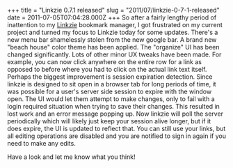+++
title = "Linkzie 0.7.1 released"
slug = "2011/07/linkzie-0-7-1-released"
date = 2011-07-05T07:04:28.000Z
+++
So after a fairly lengthy period of inattention to my [Linkzie](https://linkzie.com) bookmark manager, I got frustrated on my current project and turned my focus to Linkzie today for some updates. There's a new menu bar shamelessly stolen from the new google bar. A brand new "beach house" color theme has been applied. The "organize" UI has been changed significantly. Lots of other minor UX tweaks have been made. For example, you can now click anywhere on the entire row for a link as opposed to before where you had to click on the actual link text itself. Perhaps the biggest improvement is session expiration detection. Since linkzie is designed to sit open in a browser tab for long periods of time, it was possible for a user's server side session to expire with the window open. The UI would let them attempt to make changes, only to fail with a login required situation when trying to save their changes. This resulted in lost work and an error message popping up. Now linkzie will poll the server periodically which will likely just keep your session alive longer, but if it does expire, the UI is updated to reflect that. You can still use your links, but all editing operations are disabled and you are notified to sign in again if you need to make any edits.

Have a look and let me know what you think!